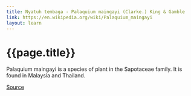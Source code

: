 ```yaml
---
title: Nyatuh tembaga - Palaquium maingayi (Clarke.) King & Gamble
link: https://en.wikipedia.org/wiki/Palaquium_maingayi
layout: learn
---
```

# {{page.title}}

Palaquium maingayi is a species of plant in the Sapotaceae family. It is found in Malaysia and Thailand.

[Source](page.link)

